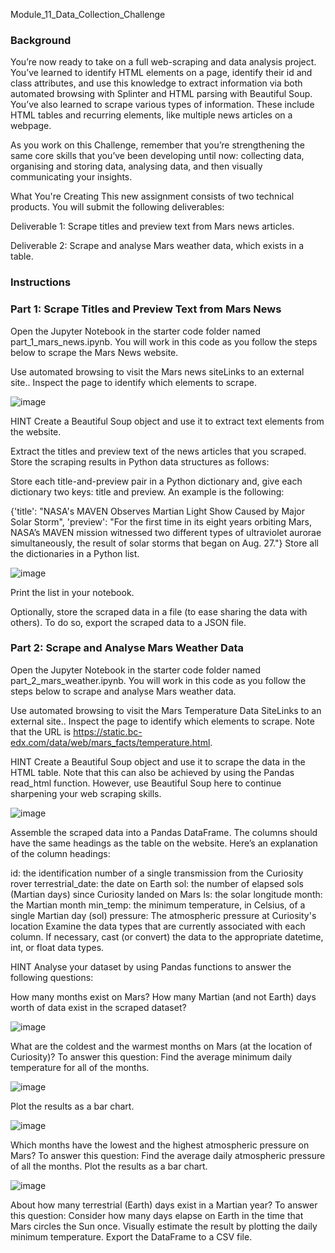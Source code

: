 Module_11_Data_Collection_Challenge

### Background
You’re now ready to take on a full web-scraping and data analysis project. You’ve learned to identify HTML elements on a page, identify their id and class attributes, and use this knowledge to extract information via both automated browsing with Splinter and HTML parsing with Beautiful Soup. You’ve also learned to scrape various types of information. These include HTML tables and recurring elements, like multiple news articles on a webpage.

As you work on this Challenge, remember that you’re strengthening the same core skills that you’ve been developing until now: collecting data, organising and storing data, analysing data, and then visually communicating your insights.

What You're Creating
This new assignment consists of two technical products. You will submit the following deliverables:

Deliverable 1: Scrape titles and preview text from Mars news articles.

Deliverable 2: Scrape and analyse Mars weather data, which exists in a table.

### Instructions

### Part 1: Scrape Titles and Preview Text from Mars News
Open the Jupyter Notebook in the starter code folder named part_1_mars_news.ipynb. You will work in this code as you follow the steps below to scrape the Mars News website.

Use automated browsing to visit the Mars news siteLinks to an external site.. Inspect the page to identify which elements to scrape.

![image](https://github.com/Dusko2779/BootCamp_data_collection_challenge/assets/134830906/5bf78594-077b-43f2-af39-1144e2e888bf)


HINT
Create a Beautiful Soup object and use it to extract text elements from the website.

Extract the titles and preview text of the news articles that you scraped. Store the scraping results in Python data structures as follows:

Store each title-and-preview pair in a Python dictionary and, give each dictionary two keys: title and preview. An example is the following:

{'title': "NASA's MAVEN Observes Martian Light Show Caused by Major Solar Storm", 
 'preview': "For the first time in its eight years orbiting Mars, NASA’s MAVEN mission witnessed two different types of ultraviolet aurorae simultaneously, the result of solar storms that began on Aug. 27."}
Store all the dictionaries in a Python list.

![image](https://github.com/Dusko2779/BootCamp_data_collection_challenge/assets/134830906/be72debf-8bb1-4638-ab9e-606376422a51)

Print the list in your notebook.

Optionally, store the scraped data in a file (to ease sharing the data with others). To do so, export the scraped data to a JSON file.

### Part 2: Scrape and Analyse Mars Weather Data
Open the Jupyter Notebook in the starter code folder named part_2_mars_weather.ipynb. You will work in this code as you follow the steps below to scrape and analyse Mars weather data.

Use automated browsing to visit the Mars Temperature Data SiteLinks to an external site.. Inspect the page to identify which elements to scrape. Note that the URL is https://static.bc-edx.com/data/web/mars_facts/temperature.html.

HINT
Create a Beautiful Soup object and use it to scrape the data in the HTML table. Note that this can also be achieved by using the Pandas read_html function. However, use Beautiful Soup here to continue sharpening your web scraping skills.

![image](https://github.com/Dusko2779/BootCamp_data_collection_challenge/assets/134830906/73af386b-bfa5-454c-9e66-3470341aed86)


Assemble the scraped data into a Pandas DataFrame. The columns should have the same headings as the table on the website. Here’s an explanation of the column headings:

id: the identification number of a single transmission from the Curiosity rover
terrestrial_date: the date on Earth
sol: the number of elapsed sols (Martian days) since Curiosity landed on Mars
ls: the solar longitude
month: the Martian month
min_temp: the minimum temperature, in Celsius, of a single Martian day (sol)
pressure: The atmospheric pressure at Curiosity's location
Examine the data types that are currently associated with each column. If necessary, cast (or convert) the data to the appropriate datetime, int, or float data types.

HINT
Analyse your dataset by using Pandas functions to answer the following questions:

How many months exist on Mars?
How many Martian (and not Earth) days worth of data exist in the scraped dataset?

![image](https://github.com/Dusko2779/BootCamp_data_collection_challenge/assets/134830906/4c575658-ffc5-4381-941b-cbce3117a719)

What are the coldest and the warmest months on Mars (at the location of Curiosity)? To answer this question:
Find the average minimum daily temperature for all of the months.

![image](https://github.com/Dusko2779/BootCamp_data_collection_challenge/assets/134830906/bdef60eb-53b0-4159-b31d-3c2a7348f429)

Plot the results as a bar chart.

![image](https://github.com/Dusko2779/BootCamp_data_collection_challenge/assets/134830906/aa1148d9-1a7d-4139-975c-e7b17cfcfdd7)

Which months have the lowest and the highest atmospheric pressure on Mars? To answer this question:
Find the average daily atmospheric pressure of all the months.
Plot the results as a bar chart.

![image](https://github.com/Dusko2779/BootCamp_data_collection_challenge/assets/134830906/44cb953f-e30a-4f4e-a9bc-f8ded6a84b5b)

About how many terrestrial (Earth) days exist in a Martian year? To answer this question:
Consider how many days elapse on Earth in the time that Mars circles the Sun once.
Visually estimate the result by plotting the daily minimum temperature.
Export the DataFrame to a CSV file.
 
